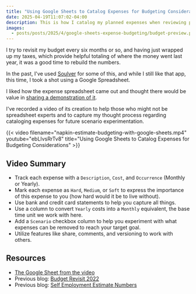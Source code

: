 ```yaml
---
title: "Using Google Sheets to Catalog Expenses for Budgeting Considerations"
date: 2025-04-19T11:07:02-04:00
description: This is how I catalog my planned expenses when reviewing personal budget scenarios. Google sheet and video demo attached.
images:
  - posts/posts/2025/4/google-sheets-expense-budgeting/budget-preview.png
---
```


I try to revisit my budget every six months or so, and having just wrapped up my taxes, which provide helpful totaling of where the money went last year, it was a good time to rebuild the numbers.

In the past, I've used [Soulver](https://soulver.app/) for some of this, and while I still like that app, this time, I took a shot using a Google Spreadsheet.

I liked how the expense spreadsheet came out and thought there would be value in [sharing a demonstration of it](https://docs.google.com/spreadsheets/d/1KzNSURgiVZPU61WKT4sTkO-5fAT124I6J3emVJX4L50/edit?usp=sharing).

I've recorded a video of its creation to help those who might not be spreadsheet experts and to capture my thought process regarding cataloging expenses for future scenario experimentation.

{{< video filename="napkin-estimate-budgeting-with-google-sheets.mp4" youtube="ebLIvsRrTv8" title="Using Google Sheets to Catalog Expenses for Budgeting Considerations" >}}

## Video Summary

- Track each expense with a `Description`, `Cost`, and `Occurrence` (Monthly or Yearly).
- Mark each expense as `Hard`, `Medium`, or `Soft` to express the importance of this expense to you (how hard would it be to live without).
- Use bank and credit card statements to help you capture all things.
- Use a column to convert `Yearly` costs into a `Monthly` equivalent, the base time unit we work with here.
- Add a `Scenario` checkbox column to help you experiment with what expenses can be removed to reach your target goal.
- Utilize features like share, comments, and versioning to work with others.

## Resources

- [The Google Sheet from the video](https://docs.google.com/spreadsheets/d/1KzNSURgiVZPU61WKT4sTkO-5fAT124I6J3emVJX4L50/edit?usp=sharing)
- Previous blog: [Budget Revisit 2022](https://mikezornek.com/posts/2022/4/budget-revist-2022/)
- Previous blog: [Self Employment Estimate Numbers](https://mikezornek.com/posts/2018/9/self-employment-estimate-numbers/)
